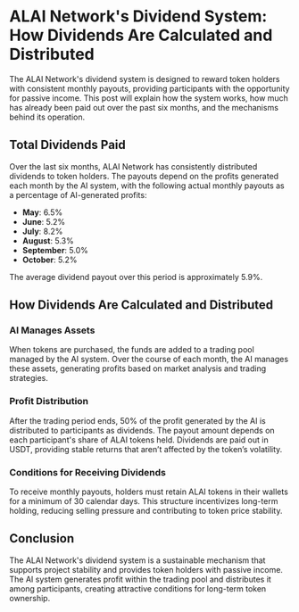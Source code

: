 
# ALAI Network's Dividend System: How Dividends Are Calculated and Distributed

The ALAI Network's dividend system is designed to reward token holders with consistent monthly payouts, providing participants with the opportunity for passive income. This post will explain how the system works, how much has already been paid out over the past six months, and the mechanisms behind its operation.

## Total Dividends Paid
Over the last six months, ALAI Network has consistently distributed dividends to token holders. The payouts depend on the profits generated each month by the AI system, with the following actual monthly payouts as a percentage of AI-generated profits:

- **May**: 6.5%
- **June**: 5.2%
- **July**: 8.2%
- **August**: 5.3%
- **September**: 5.0%
- **October**: 5.2%

The average dividend payout over this period is approximately 5.9%.

## How Dividends Are Calculated and Distributed

### AI Manages Assets
When tokens are purchased, the funds are added to a trading pool managed by the AI system. Over the course of each month, the AI manages these assets, generating profits based on market analysis and trading strategies.

### Profit Distribution
After the trading period ends, 50% of the profit generated by the AI is distributed to participants as dividends. The payout amount depends on each participant's share of ALAI tokens held. Dividends are paid out in USDT, providing stable returns that aren’t affected by the token’s volatility.

### Conditions for Receiving Dividends
To receive monthly payouts, holders must retain ALAI tokens in their wallets for a minimum of 30 calendar days. This structure incentivizes long-term holding, reducing selling pressure and contributing to token price stability.

## Conclusion
The ALAI Network's dividend system is a sustainable mechanism that supports project stability and provides token holders with passive income. The AI system generates profit within the trading pool and distributes it among participants, creating attractive conditions for long-term token ownership.
